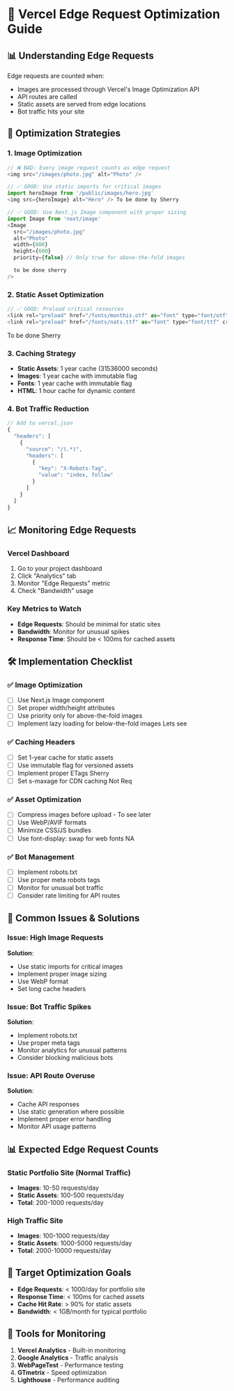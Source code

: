 # 🚀 Vercel Edge Request Optimization Guide

## 📊 **Understanding Edge Requests**

Edge requests are counted when:
- Images are processed through Vercel's Image Optimization API
- API routes are called
- Static assets are served from edge locations
- Bot traffic hits your site

## 🎯 **Optimization Strategies**

### **1. Image Optimization**
```javascript
// ❌ BAD: Every image request counts as edge request
<img src="/images/photo.jpg" alt="Photo" />

// ✅ GOOD: Use static imports for critical images
import heroImage from '/public/images/hero.jpg'
<img src={heroImage} alt="Hero" /> To be done by Sherry

// ✅ GOOD: Use Next.js Image component with proper sizing
import Image from 'next/image'
<Image 
  src="/images/photo.jpg" 
  alt="Photo"
  width={800}
  height={600}
  priority={false} // Only true for above-the-fold images

  to be done sherry
/>
```

### **2. Static Asset Optimization**
```javascript
// ✅ GOOD: Preload critical resources
<link rel="preload" href="/fonts/monthis.otf" as="font" type="font/otf" crossOrigin="anonymous" />
<link rel="preload" href="/fonts/nats.ttf" as="font" type="font/ttf" crossOrigin="anonymous" />
```

To be done Sherry

### **3. Caching Strategy**
- **Static Assets**: 1 year cache (31536000 seconds)
- **Images**: 1 year cache with immutable flag
- **Fonts**: 1 year cache with immutable flag
- **HTML**: 1 hour cache for dynamic content

### **4. Bot Traffic Reduction**
```javascript
// Add to vercel.json
{
  "headers": [
    {
      "source": "/(.*)",
      "headers": [
        {
          "key": "X-Robots-Tag",
          "value": "index, follow"
        }
      ]
    }
  ]
}
```

## 📈 **Monitoring Edge Requests**

### **Vercel Dashboard**
1. Go to your project dashboard
2. Click "Analytics" tab
3. Monitor "Edge Requests" metric
4. Check "Bandwidth" usage

### **Key Metrics to Watch**
- **Edge Requests**: Should be minimal for static sites
- **Bandwidth**: Monitor for unusual spikes
- **Response Time**: Should be < 100ms for cached assets

## 🛠️ **Implementation Checklist**

### **✅ Image Optimization**
- [ ] Use Next.js Image component
- [ ] Set proper width/height attributes
- [ ] Use priority only for above-the-fold images
- [ ] Implement lazy loading for below-the-fold images Lets see

### **✅ Caching Headers**
- [ ] Set 1-year cache for static assets
- [ ] Use immutable flag for versioned assets
- [ ] Implement proper ETags Sherry
- [ ] Set s-maxage for CDN caching  Not Req

### **✅ Asset Optimization**
- [ ] Compress images before upload - To see later
- [ ] Use WebP/AVIF formats
- [ ] Minimize CSS/JS bundles
- [ ] Use font-display: swap for web fonts NA

### **✅ Bot Management**
- [ ] Implement robots.txt
- [ ] Use proper meta robots tags
- [ ] Monitor for unusual bot traffic
- [ ] Consider rate limiting for API routes

## 🚨 **Common Issues & Solutions**

### **Issue: High Image Requests**
**Solution**: 
- Use static imports for critical images
- Implement proper image sizing
- Use WebP format
- Set long cache headers

### **Issue: Bot Traffic Spikes**
**Solution**:
- Implement robots.txt
- Use proper meta tags
- Monitor analytics for unusual patterns
- Consider blocking malicious bots

### **Issue: API Route Overuse**
**Solution**:
- Cache API responses
- Use static generation where possible
- Implement proper error handling
- Monitor API usage patterns

## 📊 **Expected Edge Request Counts**

### **Static Portfolio Site (Normal Traffic)**
- **Images**: 10-50 requests/day
- **Static Assets**: 100-500 requests/day
- **Total**: 200-1000 requests/day

### **High Traffic Site**
- **Images**: 100-1000 requests/day
- **Static Assets**: 1000-5000 requests/day
- **Total**: 2000-10000 requests/day

## 🎯 **Target Optimization Goals**

- **Edge Requests**: < 1000/day for portfolio site
- **Response Time**: < 100ms for cached assets
- **Cache Hit Rate**: > 90% for static assets
- **Bandwidth**: < 1GB/month for typical portfolio

## 🔧 **Tools for Monitoring**

1. **Vercel Analytics** - Built-in monitoring
2. **Google Analytics** - Traffic analysis
3. **WebPageTest** - Performance testing
4. **GTmetrix** - Speed optimization
5. **Lighthouse** - Performance auditing

